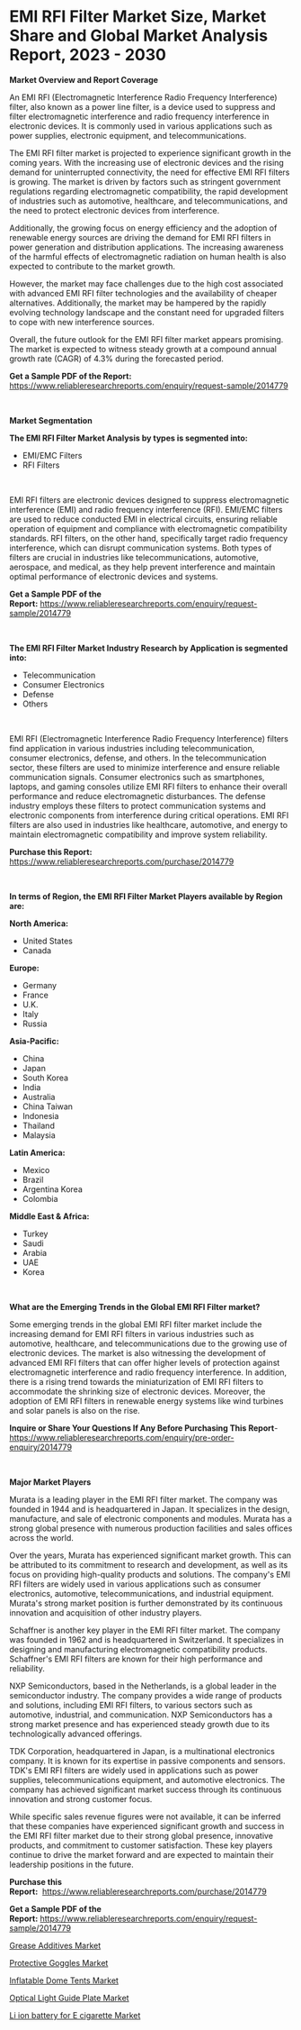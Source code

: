 <p><h1>EMI RFI Filter Market Size, Market Share and Global Market Analysis Report, 2023 - 2030</h1></p><p><strong>Market Overview and Report Coverage</strong></p>
<p><p>An EMI RFI (Electromagnetic Interference Radio Frequency Interference) filter, also known as a power line filter, is a device used to suppress and filter electromagnetic interference and radio frequency interference in electronic devices. It is commonly used in various applications such as power supplies, electronic equipment, and telecommunications.</p><p>The EMI RFI filter market is projected to experience significant growth in the coming years. With the increasing use of electronic devices and the rising demand for uninterrupted connectivity, the need for effective EMI RFI filters is growing. The market is driven by factors such as stringent government regulations regarding electromagnetic compatibility, the rapid development of industries such as automotive, healthcare, and telecommunications, and the need to protect electronic devices from interference.</p><p>Additionally, the growing focus on energy efficiency and the adoption of renewable energy sources are driving the demand for EMI RFI filters in power generation and distribution applications. The increasing awareness of the harmful effects of electromagnetic radiation on human health is also expected to contribute to the market growth.</p><p>However, the market may face challenges due to the high cost associated with advanced EMI RFI filter technologies and the availability of cheaper alternatives. Additionally, the market may be hampered by the rapidly evolving technology landscape and the constant need for upgraded filters to cope with new interference sources.</p><p>Overall, the future outlook for the EMI RFI filter market appears promising. The market is expected to witness steady growth at a compound annual growth rate (CAGR) of 4.3% during the forecasted period.</p></p>
<p><strong>Get a Sample PDF of the Report:</strong> <a href="https://www.reliableresearchreports.com/enquiry/request-sample/2014779">https://www.reliableresearchreports.com/enquiry/request-sample/2014779</a></p>
<p>&nbsp;</p>
<p><strong>Market Segmentation</strong></p>
<p><strong>The EMI RFI Filter Market Analysis by types is segmented into:</strong></p>
<p><ul><li>EMI/EMC Filters</li><li>RFI Filters</li></ul></p>
<p>&nbsp;</p>
<p><p>EMI RFI filters are electronic devices designed to suppress electromagnetic interference (EMI) and radio frequency interference (RFI). EMI/EMC filters are used to reduce conducted EMI in electrical circuits, ensuring reliable operation of equipment and compliance with electromagnetic compatibility standards. RFI filters, on the other hand, specifically target radio frequency interference, which can disrupt communication systems. Both types of filters are crucial in industries like telecommunications, automotive, aerospace, and medical, as they help prevent interference and maintain optimal performance of electronic devices and systems.</p></p>
<p><strong>Get a Sample PDF of the Report:</strong>&nbsp;<a href="https://www.reliableresearchreports.com/enquiry/request-sample/2014779">https://www.reliableresearchreports.com/enquiry/request-sample/2014779</a></p>
<p>&nbsp;</p>
<p><strong>The EMI RFI Filter Market Industry Research by Application is segmented into:</strong></p>
<p><ul><li>Telecommunication</li><li>Consumer Electronics</li><li>Defense</li><li>Others</li></ul></p>
<p>&nbsp;</p>
<p><p>EMI RFI (Electromagnetic Interference Radio Frequency Interference) filters find application in various industries including telecommunication, consumer electronics, defense, and others. In the telecommunication sector, these filters are used to minimize interference and ensure reliable communication signals. Consumer electronics such as smartphones, laptops, and gaming consoles utilize EMI RFI filters to enhance their overall performance and reduce electromagnetic disturbances. The defense industry employs these filters to protect communication systems and electronic components from interference during critical operations. EMI RFI filters are also used in industries like healthcare, automotive, and energy to maintain electromagnetic compatibility and improve system reliability.</p></p>
<p><strong>Purchase this Report:</strong>&nbsp; <a href="https://www.reliableresearchreports.com/purchase/2014779">https://www.reliableresearchreports.com/purchase/2014779</a></p>
<p>&nbsp;</p>
<p><strong>In terms of Region, the EMI RFI Filter Market Players available by Region are:</strong></p>
<p>
    <p> <strong> North America: </strong>
        <ul>
            <li>United States</li>
            <li>Canada</li>
        </ul>
        </p> 
    <p> <strong> Europe: </strong>
        <ul>
            <li>Germany</li>
            <li>France</li>
            <li>U.K.</li>
            <li>Italy</li>
            <li>Russia</li>
        </ul>
        </p> 
    <p> <strong> Asia-Pacific: </strong>
        <ul>
            <li>China</li>
            <li>Japan</li>
            <li>South Korea</li>
            <li>India</li>
            <li>Australia</li>
            <li>China Taiwan</li>
            <li>Indonesia</li>
            <li>Thailand</li>
            <li>Malaysia</li>
        </ul>
        </p> 
    <p> <strong> Latin America: </strong>
        <ul>
            <li>Mexico</li>
            <li>Brazil</li>
            <li>Argentina Korea</li>
            <li>Colombia</li>
        </ul>
        </p> 
    <p> <strong> Middle East & Africa: </strong>
        <ul>
            <li>Turkey</li>
            <li>Saudi</li>
            <li>Arabia</li>
            <li>UAE</li>
            <li>Korea</li>
        </ul>
    </p>
    </p>
<p>&nbsp;</p>
<p><strong>What are the Emerging Trends in the Global EMI RFI Filter market?</strong></p>
<p><p>Some emerging trends in the global EMI RFI filter market include the increasing demand for EMI RFI filters in various industries such as automotive, healthcare, and telecommunications due to the growing use of electronic devices. The market is also witnessing the development of advanced EMI RFI filters that can offer higher levels of protection against electromagnetic interference and radio frequency interference. In addition, there is a rising trend towards the miniaturization of EMI RFI filters to accommodate the shrinking size of electronic devices. Moreover, the adoption of EMI RFI filters in renewable energy systems like wind turbines and solar panels is also on the rise.</p></p>
<p><strong>Inquire or Share Your Questions If Any Before Purchasing This Report</strong>- <a href="https://www.reliableresearchreports.com/enquiry/pre-order-enquiry/2014779">https://www.reliableresearchreports.com/enquiry/pre-order-enquiry/2014779</a></p>
<p>&nbsp;</p>
<p><strong>Major Market Players</strong></p>
<p><p>Murata is a leading player in the EMI RFI filter market. The company was founded in 1944 and is headquartered in Japan. It specializes in the design, manufacture, and sale of electronic components and modules. Murata has a strong global presence with numerous production facilities and sales offices across the world.</p><p>Over the years, Murata has experienced significant market growth. This can be attributed to its commitment to research and development, as well as its focus on providing high-quality products and solutions. The company's EMI RFI filters are widely used in various applications such as consumer electronics, automotive, telecommunications, and industrial equipment. Murata's strong market position is further demonstrated by its continuous innovation and acquisition of other industry players.</p><p>Schaffner is another key player in the EMI RFI filter market. The company was founded in 1962 and is headquartered in Switzerland. It specializes in designing and manufacturing electromagnetic compatibility products. Schaffner's EMI RFI filters are known for their high performance and reliability.</p><p>NXP Semiconductors, based in the Netherlands, is a global leader in the semiconductor industry. The company provides a wide range of products and solutions, including EMI RFI filters, to various sectors such as automotive, industrial, and communication. NXP Semiconductors has a strong market presence and has experienced steady growth due to its technologically advanced offerings.</p><p>TDK Corporation, headquartered in Japan, is a multinational electronics company. It is known for its expertise in passive components and sensors. TDK's EMI RFI filters are widely used in applications such as power supplies, telecommunications equipment, and automotive electronics. The company has achieved significant market success through its continuous innovation and strong customer focus.</p><p>While specific sales revenue figures were not available, it can be inferred that these companies have experienced significant growth and success in the EMI RFI filter market due to their strong global presence, innovative products, and commitment to customer satisfaction. These key players continue to drive the market forward and are expected to maintain their leadership positions in the future.</p></p>
<p><strong>Purchase this Report:</strong>&nbsp;&nbsp;<a href="https://www.reliableresearchreports.com/purchase/2014779">https://www.reliableresearchreports.com/purchase/2014779</a></p>
<p></p>
<p><strong>Get a Sample PDF of the Report:</strong>&nbsp;<a href="https://www.reliableresearchreports.com/enquiry/request-sample/2014779">https://www.reliableresearchreports.com/enquiry/request-sample/2014779</a></p>
<p><p><a href="https://medium.com/@briaabshire64/grease-additives-market-furnishes-information-on-market-share-market-trends-and-market-growth-a1460d368d2d">Grease Additives Market</a></p><p><a href="https://www.linkedin.com/pulse/protective-goggles-market-research-report-provides-thorough-lwfkf/">Protective Goggles Market</a></p><p><a href="https://www.linkedin.com/pulse/inflatable-dome-tents-market-size-share-amp-trends-analysis-report-dht6f/">Inflatable Dome Tents Market</a></p><p><a href="https://github.com/ChiragRP21/Market-Research-Report-List-1/blob/main/optical-light-guide-plate-market.md">Optical Light Guide Plate Market</a></p><p><a href="https://github.com/ChiragRp1/Market-Research-Report-List-1/blob/main/li-ion-battery-for-e-cigarette-market.md">Li ion battery for E cigarette Market</a></p></p>